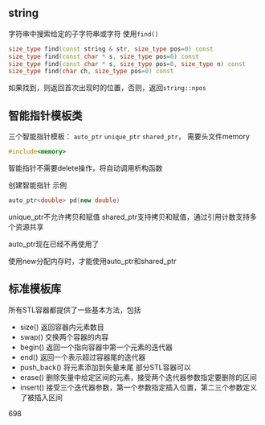## string

字符串中搜索给定的子字符串或字符 使用```find()```
```c++
size_type find(const string & str, size_type pos=0) const
size_type find(const char * s, size_type pos=0) const
size_type find(const char * s, size_type pos=0, size_type n) const
size_type find(char ch, size_type pos=0) const
```
如果找到，则返回首次出现时的位置，否则，返回```string::npos```

## 智能指针模板类

三个智能指针模板： ```auto_ptr``` ```unique_ptr``` ```shared_ptr```， 需要头文件memory
```c++
#include<memory>
```
智能指针不需要delete操作，将自动调用析构函数

创建智能指针 示例
```c++
auto_ptr<double> pd(new double)
```

unique_ptr不允许拷贝和赋值
shared_ptr支持拷贝和赋值，通过引用计数支持多个资源共享

auto_ptr现在已经不再使用了

使用new分配内存时，才能使用auto_ptr和shared_ptr


## 标准模板库

所有STL容器都提供了一些基本方法，包括
* size() 返回容器内元素数目
* swap() 交换两个容器的内容
* begin() 返回一个指向容器中第一个元素的迭代器
* end() 返回一个表示超过容器尾的迭代器
* push_back() 将元素添加到矢量末尾 部分STL容器可以
* erase() 删除矢量中给定区间的元素，接受两个迭代器参数指定要删除的区间
* insert() 接受三个迭代器参数，第一个参数指定插入位置，第二三个参数定义了被插入区间

698